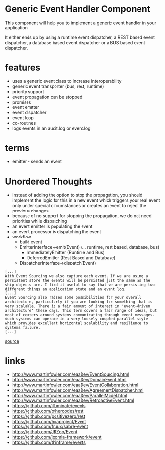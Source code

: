# Generic Event Handler Component

This component will help you to implement a generic event handler in your application.

It either ends up by using a runtime event dispatcher, a REST based event dispatcher, a database based event dispatcher or a BUS based event dispatcher.

# features

* uses a generic event class to increase interoperability
* generic event transporter (bus, rest, runtime)
* priority support
* event propagation can be stopped
* promises
* event emitter
* event dispatcher
* event loop
* co-routines
* logs events in an audit.log or event.log

# terms

* emitter - sends an event

# Unordered Thoughts

* instead of adding the option to stop the propagation, you should implement the logic for this in a new event which triggers your real event only under special circumstances or creates an event to reject the previous changes
* because of no support for stopping the propagation, we do not need priorities while dispatching
* an event emitter is populating the event
* an event processor is dispatching the event
* workflow
    * build event
    * EmitterInterface->emit(Event) (... runtime, rest based, database, bus)
        * ImmediatelyEmitter (Runtime and Bus)
        * DeferredEmitter (Rest Based and Database)
    * DispatcherInterface->dispatch(Event)

```
[...]
With Event Sourcing we also capture each event. If we are using a persistent store the events will be persisted just the same as the ship objects are. I find it useful to say that we are persisting two different things an application state and an event log.
[...]
Event Sourcing also raises some possibilities for your overall architecture, particularly if you are looking for something that is very scalable. There is a fair amount of interest in 'event-driven architecture' these days. This term covers a fair range of ideas, but most of centers around systems communicating through event messages. Such systems can operate in a very loosely coupled parallel style which provides excellent horizontal scalability and resilience to systems failure.
[...]
```
[source](http://www.martinfowler.com/eaaDev/EventSourcing.html)

# links

* http://www.martinfowler.com/eaaDev/EventSourcing.html
* http://www.martinfowler.com/eaaDev/DomainEvent.html
* http://www.martinfowler.com/eaaDev/EventCollaboration.html
* http://www.martinfowler.com/eaaDev/AgreementDispatcher.html
* http://www.martinfowler.com/eaaDev/ParallelModel.html
* http://www.martinfowler.com/eaaDev/RetroactiveEvent.html
* https://github.com/illuminate/events
* https://github.com/othercodes/rest
* https://github.com/positivezero/rest
* https://github.com/hoaproject/Event
* https://github.com/fruux/sabre-event
* https://github.com/JBZoo/Event
* https://github.com/joomla-framework/event
* https://github.com/thinframe/events
